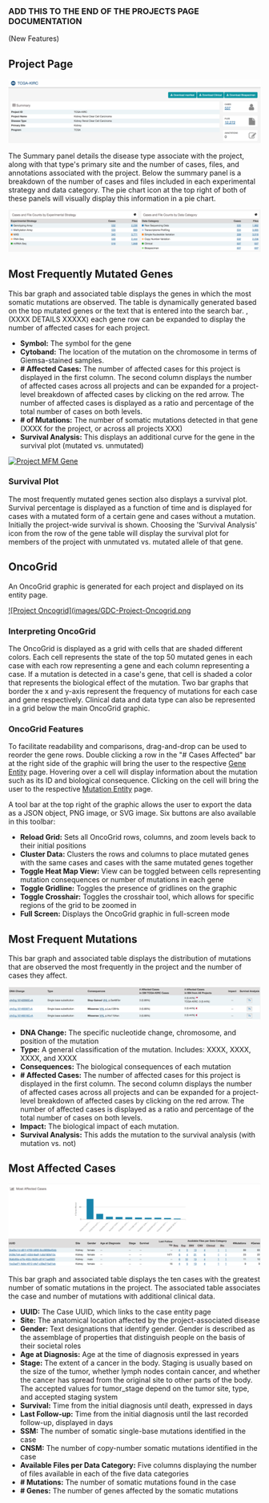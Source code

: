 ### ADD THIS TO THE END OF THE PROJECTS PAGE DOCUMENTATION

(New Features)

## Project Page

[![Project Summary](images/GDC-Project-Summary.png)](images/GDC-Project-Summary.png "Click to see the full image.")

The Summary panel details the disease type associate with the project, along with that type's primary site and the number of cases, files, and annotations associated with the project.  Below the summary panel is a breakdown of the number of cases and files included in each experimental strategy and data category.  The pie chart icon at the top right of both of these panels will visually display this information in a pie chart.

[![Project Counts](images/GDC-Project-Counts.png)](images/GDC-Project-Counts.png "Click to see the full image.")

## Most Frequently Mutated Genes

This bar graph and associated table displays the genes in which the most somatic mutations are observed. The table is dynamically generated based on the top mutated genes or the text that is entered into the search bar. , (XXXX DETAILS XXXXX) each gene row can be expanded to display the number of affected cases for each project.

* __Symbol:__ The symbol for the gene
* __Cytoband:__ The location of the mutation on the chromosome in terms of Giemsa-stained samples.
* __# Affected Cases:__ The number of affected cases for this project is displayed in the first column. The second column displays the number of affected cases across all projects and can be expanded for a project-level breakdown of affected cases by clicking on the red arrow. The number of affected cases is displayed as a ratio and percentage of the total number of cases on both levels.
* __# of Mutations:__ The number of somatic mutations detected in that gene (XXXX for the project, or across all projects XXX)
* __Survival Analysis:__ This displays an additional curve for the gene in the survival plot (mutated vs. unmutated)

[![Project MFM Gene](images/GDC-Project-MFM-Gene.png.png)](images/GDC-Project-MFM-Gene.png "Click to see the full image.")

### Survival Plot

The most frequently mutated genes section also displays a survival plot. Survival percentage is displayed as a function of time and is displayed for cases with a mutated form of a certain gene and cases without a mutation. Initially the project-wide survival is shown. Choosing the 'Survival Analysis' icon from the row of the gene table will display the survival plot for members of the project with unmutated vs. mutated allele of that gene.

## OncoGrid

An OncoGrid graphic is generated for each project and displayed on its entity page.  

[![Project Oncogrid](images/GDC-Project-Oncogrid.png](images/GDC-Project-Oncogrid.png "Click to see the full image.")

### Interpreting OncoGrid

The OncoGrid is displayed as a grid with cells that are shaded different colors.  Each cell represents the state of the top 50 mutated genes in each case with each row representing a gene and each column representing a case. If a mutation is detected in a case's gene, that cell is shaded a color that represents the biological effect of the mutation. Two bar graphs that border the x and y-axis represent the frequency of mutations for each case and gene respectively. Clinical data and data type can also be represented in a grid below the main OncoGrid graphic.  

### OncoGrid Features

To facilitate readability and comparisons, drag-and-drop can be used to reorder the gene rows.  Double clicking a row in the "# Cases Affected" bar at the right side of the graphic will bring the user to the respective [Gene Entity](GeneEntity.md) page. Hovering over a cell will display information about the mutation such as its ID and biological consequence. Clicking on the cell will bring the user to the respective [Mutation Entity](MutationEntity.md) page.  

A tool bar at the top right of the graphic allows the user to export the data as a JSON object, PNG image, or SVG image.  Six buttons are also available in this toolbar:

* __Reload Grid:__ Sets all OncoGrid rows, columns, and zoom levels back to their initial positions
* __Cluster Data:__ Clusters the rows and columns to place mutated genes with the same cases and cases with the same mutated genes together
* __Toggle Heat Map View:__ View can be toggled between cells representing mutation consequences or number of mutations in each gene
* __Toggle Gridline:__ Toggles the presence of gridlines on the graphic
* __Toggle Crosshair:__ Toggles the crosshair tool, which allows for specific regions of the grid to be zoomed in
* __Full Screen:__ Displays the OncoGrid graphic in full-screen mode

## Most Frequent Mutations

This bar graph and associated table displays the distribution of mutations that are observed the most frequently in the project and the number of cases they affect.  

[![Project MFM Mutation](images/GDC-Project-MFM-Mut.png)](images/GDC-Project-MFM-Mut.png "Click to see the full image.")

* __DNA Change:__ The specific nucleotide change, chromosome, and position of the mutation
* __Type:__ A general classification of the mutation. Includes: XXXX, XXXX, XXXX, and XXXX
* __Consequences:__ The biological consequences of each mutation
* __# Affected Cases:__ The number of affected cases for this project is displayed in the first column. The second column displays the number of affected cases across all projects and can be expanded for a project-level breakdown of affected cases by clicking on the red arrow. The number of affected cases is displayed as a ratio and percentage of the total number of cases on both levels.
* __Impact:__ The biological impact of each mutation.
* __Survival Analysis:__ This adds the mutation to the survival analysis (with mutation vs. not)

## Most Affected Cases

[![Project Cases](images/GDC-Project-Cases.png)](images/GDC-Project-Cases.png "Click to see the full image.")

This bar graph and associated table displays the ten cases with the greatest number of somatic mutations in the project. The associated table associates the case and number of mutations with additional clinical data.

* __UUID:__ The Case UUID, which links to the case entity page
* __Site:__ The anatomical location affected by the project-associated disease
* __Gender:__ Text designations that identify gender. Gender is described as the assemblage of properties that distinguish people on the basis of their societal roles
* __Age at Diagnosis:__ Age at the time of diagnosis expressed in years
* __Stage:__ The extent of a cancer in the body. Staging is usually based on the size of the tumor, whether lymph nodes contain cancer, and whether the cancer has spread from the original site to other parts of the body. The accepted values for tumor_stage depend on the tumor site, type, and accepted staging system
* __Survival:__ Time from the initial diagnosis until death, expressed in days
* __Last Follow-up:__ Time from the initial diagnosis until the last recorded follow-up, displayed in days
* __SSM:__ The number of somatic single-base mutations identified in the case
* __CNSM:__ The number of copy-number somatic mutations identified in the case
* __Available Files per Data Category:__ Five columns displaying the number of files available in each of the five data categories
* __# Mutations:__ The number of somatic mutations found in the case
* __# Genes:__ The number of genes affected by the somatic mutations
